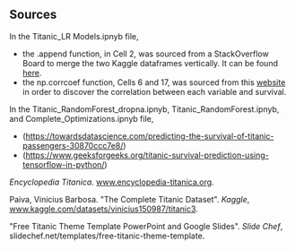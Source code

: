 ## Sources
In the Titanic_LR Models.ipnyb file, 
  - the .append function, in Cell 2, was sourced from a StackOverflow Board to merge the two Kaggle dataframes vertically. It can be found [here](https://stackoverflow.com/questions/41181779/merging-2-dataframes-vertically).
  - the np.corrcoef function, Cells 6 and 17, was sourced from this [website](https://www.geeksforgeeks.org/exploring-correlation-in-python/) in order to discover the correlation between each variable and survival.
    
In the Titanic_RandomForest_dropna.ipnyb, Titanic_RandomForest.ipnyb, and Complete_Optimizations.ipnyb file,
  - (https://towardsdatascience.com/predicting-the-survival-of-titanic-passengers-30870ccc7e8/)
  - (https://www.geeksforgeeks.org/titanic-survival-prediction-using-tensorflow-in-python/)
       
_Encyclopedia Titanica_. www.encyclopedia-titanica.org.

Paiva, Vinicius Barbosa. "The Complete Titanic Dataset". _Kaggle_, www.kaggle.com/datasets/vinicius150987/titanic3.

"Free Titanic Theme Template PowerPoint and Google Slides". _Slide Chef_, slidechef.net/templates/free-titanic-theme-template.